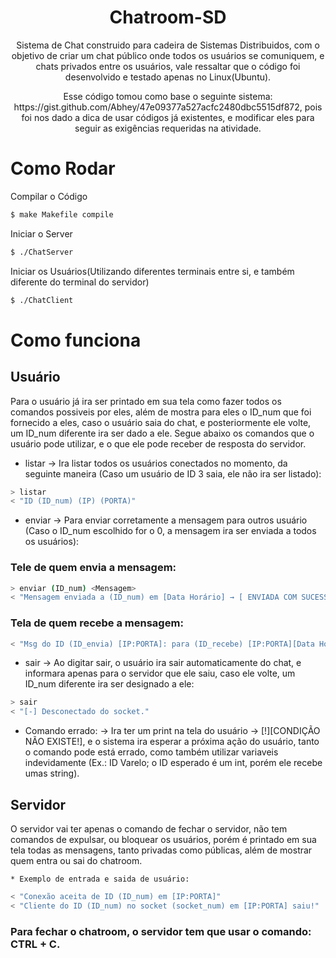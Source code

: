<h1 align="center"> Chatroom-SD</h1>
<p align="center">Sistema de Chat construido para cadeira de Sistemas Distribuidos, com o objetivo de criar um chat público onde todos os usuários se comuniquem, e chats privados entre os usuários, vale ressaltar que o código foi desenvolvido e testado apenas no Linux(Ubuntu).</p>
<p align="center">Esse código tomou como base o seguinte sistema: https://gist.github.com/Abhey/47e09377a527acfc2480dbc5515df872, pois foi nos dado a dica de usar códigos já existentes, e modificar eles para seguir as exigências requeridas na atividade.<p>

Como Rodar
============

Compilar o Código
```bash
$ make Makefile compile
```

Iniciar o Server
```bash
$ ./ChatServer
```


Iniciar os Usuários(Utilizando diferentes terminais entre si, e também diferente do terminal do servidor)
```bash
$ ./ChatClient
```

# Como funciona
## Usuário
<p>Para o usuário já ira ser printado em sua tela como fazer todos os comandos possiveis por eles, além de mostra para eles o ID_num que foi fornecido a eles, caso o usuário saia do chat, e posteriormente ele volte, um ID_num diferente ira ser dado a ele. Segue abaixo os comandos que o usuário pode utilizar, e o que ele pode receber de resposta do servidor.<p>

 * listar → Ira listar todos os usuários conectados no momento, da seguinte maneira (Caso um usuário de ID 3 saia, ele não ira ser listado):
  ```bash
  > listar
  < "ID (ID_num) (IP) (PORTA)"
  ```
 * enviar → Para enviar corretamente a mensagem para outros usuário (Caso o ID_num escolhido for o 0, a mensagem ira ser enviada a todos os usuários):
 ### Tele de quem envia a mensagem:
  ```bash    
  > enviar (ID_num) <Mensagem>
  < "Mensagem enviada a (ID_num) em [Data Horário] → [ ENVIADA COM SUCESSO. ] { ou → [ID NÃO ESTÁ ONLINE.]}"
  ```
            
 ### Tela de quem recebe a mensagem:
  ```bash
  < "Msg do ID (ID_envia) [IP:PORTA]: para (ID_recebe) [IP:PORTA][Data Horário]: <mensagem>"
  ```     
 * sair → Ao digitar sair, o usuário ira sair automaticamente do chat, e informara apenas para o servidor que ele saiu, caso ele volte, um ID_num diferente ira ser designado a ele:
  ```bash
  > sair
  < "[-] Desconectado do socket."
  ```
 * Comando errado: → Ira ter um print na tela do usuário → [!][CONDIÇÃO NÃO EXISTE!], e o sistema ira esperar a próxima ação do usuário, tanto o comando pode está errado, como também utilizar variaveis indevidamente (Ex.: ID Varelo; o ID esperado é um int, porém ele recebe umas string).
       
## Servidor
<p>O servidor vai ter apenas o comando de fechar o servidor, não tem comandos de expulsar, ou bloquear os usuários, porém é printado em sua tela todas as mensagens, tanto privadas como públicas, além de mostrar quem entra ou sai do chatroom.<p>
    
    * Exemplo de entrada e saida de usuário:
  ```bash    
  < "Conexão aceita de ID (ID_num) em [IP:PORTA]"
  < "Cliente do ID (ID_num) no socket (socket_num) em [IP:PORTA] saiu!"
  ```
### Para fechar o chatroom, o servidor tem que usar o comando: CTRL + C. 

